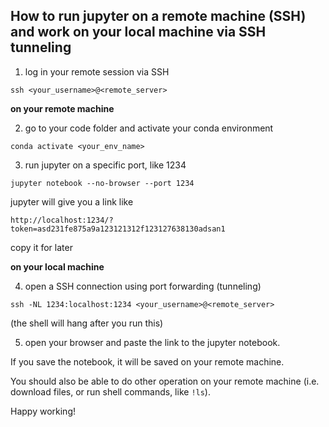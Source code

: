 ## How to run jupyter on a remote machine (SSH) and work on your local machine via SSH tunneling

1. log in your remote session via SSH
```
ssh <your_username>@<remote_server>
```

**on your remote machine**

2. go to your code folder and activate your conda environment
```
conda activate <your_env_name>
```

3. run jupyter on a specific port, like 1234
```
jupyter notebook --no-browser --port 1234
```

jupyter will give you a link like
```
http://localhost:1234/?token=asd231fe875a9a123121312f123127638130adsan1
```
copy it for later

**on your local machine**

4. open a SSH connection using port forwarding (tunneling)
```
ssh -NL 1234:localhost:1234 <your_username>@<remote_server>
```
(the shell will hang after you run this)

5. open your browser and paste the link to the jupyter notebook.

If you save the notebook, it will be saved on your remote machine.

You should also be able to do other operation on your remote machine (i.e. download files, or run shell commands, like ```!ls```).

Happy working!
